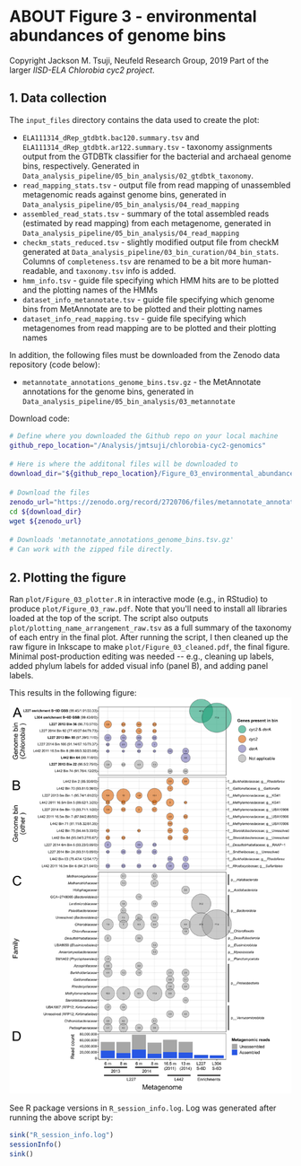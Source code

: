 # ABOUT Figure 3 - environmental abundances of genome bins
Copyright Jackson M. Tsuji, Neufeld Research Group, 2019
Part of the larger *IISD-ELA Chlorobia cyc2 project*.

## 1. Data collection
The `input_files` directory contains the data used to create the plot:
- `ELA111314_dRep_gtdbtk.bac120.summary.tsv` and `ELA111314_dRep_gtdbtk.ar122.summary.tsv` - taxonomy assignments output from the GTDBTk classifier for the bacterial and archaeal genome bins, respectively. Generated in `Data_analysis_pipeline/05_bin_analysis/02_gtdbtk_taxonomy`.
- `read_mapping_stats.tsv` - output file from read mapping of unassembled metagenomic reads against genome bins, generated in `Data_analysis_pipeline/05_bin_analysis/04_read_mapping`
- `assembled_read_stats.tsv` - summary of the total assembled reads (estimated by read mapping) from each metagenome, generated in `Data_analysis_pipeline/05_bin_analysis/04_read_mapping`
- `checkm_stats_reduced.tsv` - slightly modified output file from checkM generated at `Data_analysis_pipeline/03_bin_curation/04_bin_stats`. Columns of `completeness.tsv` are renamed to be a bit more human-readable, and `taxonomy.tsv` info is added.
- `hmm_info.tsv` - guide file specifying which HMM hits are to be plotted and the plotting names of the HMMs
- `dataset_info_metannotate.tsv` - guide file specifying which genome bins from MetAnnotate are to be plotted and their plotting names
- `dataset_info_read_mapping.tsv` - guide file specifying which metagenomes from read mapping are to be plotted and their plotting names

In addition, the following files must be downloaded from the Zenodo data repository (code below):
- `metannotate_annotations_genome_bins.tsv.gz` - the MetAnnotate annotations for the genome bins, generated in `Data_analysis_pipeline/05_bin_analysis/03_metannotate`

Download code:
```bash
# Define where you downloaded the Github repo on your local machine
github_repo_location="/Analysis/jmtsuji/chlorobia-cyc2-genomics"

# Here is where the additonal files will be downloaded to
download_dir="${github_repo_location}/Figure_03_environmental_abundances/input_data"

# Download the files
zenodo_url="https://zenodo.org/record/2720706/files/metannotate_annotations_genome_bins.tsv.gz"
cd ${download_dir}
wget ${zenodo_url}

# Downloads 'metannotate_annotations_genome_bins.tsv.gz'
# Can work with the zipped file directly.
```

## 2. Plotting the figure
Ran `plot/Figure_03_plotter.R` in interactive mode (e.g., in RStudio) to produce `plot/Figure_03_raw.pdf`. Note that you'll need to install all libraries loaded at the top of the script. The script also outputs `plot/plotting_name_arrangement_raw.tsv` as a full summary of the taxonomy of each entry in the final plot. After running the script, I then cleaned up the raw figure in Inkscape to make `plot/Figure_03_cleaned.pdf`, the final figure. Minimal post-production editing was needed -- e.g., cleaning up labels, added phylum labels for added visual info (panel B), and adding panel labels. 

This results in the following figure:
![Figure_03](plot/Figure_03_cleaned.png)

See R package versions in `R_session_info.log`. Log was generated after running the above script by:
```R
sink("R_session_info.log")
sessionInfo()
sink()
```

